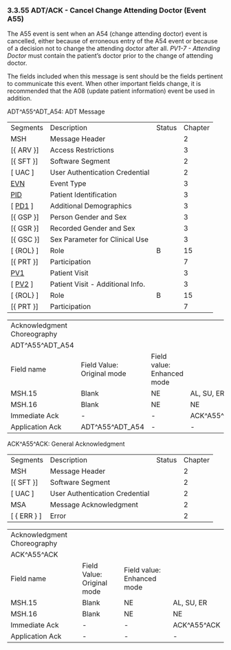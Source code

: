 ### 3.3.55 ADT/ACK - Cancel Change Attending Doctor (Event A55)

The A55 event is sent when an A54 (change attending doctor) event is cancelled, either because of erroneous entry of the A54 event or because of a decision not to change the attending doctor after all. _PV1-7 - Attending Doctor_ must contain the patient’s doctor prior to the change of attending doctor.

The fields included when this message is sent should be the fields pertinent to communicate this event. When other important fields change, it is recommended that the A08 (update patient information) event be used in addition.

ADT^A55^ADT_A54: ADT Message

|     |     |     |     |
| --- | --- | --- | --- |
| Segments | Description | Status | Chapter |
| MSH | Message Header |  | 2 |
| [\{ ARV }] | Access Restrictions |  | 3 |
| [\{ SFT }] | Software Segment |  | 2 |
| [ UAC ] | User Authentication Credential |  | 2 |
| [EVN](#EVN) | Event Type |  | 3 |
| [PID](#_Hlt479197644) | Patient Identification |  | 3 |
| [ [PD1](#_Hlt479197572) ] | Additional Demographics |  | 3 |
| [\{ GSP }] | Person Gender and Sex |  | 3 |
| [\{ GSR }] | Recorded Gender and Sex |  | 3 |
| [\{ GSC }] | Sex Parameter for Clinical Use |  | 3 |
| [ \{ROL} ] | Role | B | 15 |
| [\{ PRT }] | Participation |  | 7 |
| [PV1](#_Hlt476040270) | Patient Visit |  | 3 |
| [ [PV2](#PV2) ] | Patient Visit - Additional Info. |  | 3 |
| [ \{ROL} ] | Role | B | 15 |
| [\{ PRT }] | Participation |  | 7 |

|     |     |     |     |     |     |
| --- | --- | --- | --- | --- | --- |
| Acknowledgment Choreography |  |  |  |  |  |
| ADT^A55^ADT_A54 |  |  |  |  |  |
| Field name | Field Value: Original mode | Field value: Enhanced mode |  |  |  |
| MSH.15 | Blank | NE | AL, SU, ER | NE | AL, SU, ER |
| MSH.16 | Blank | NE | NE | AL, SU, ER | AL, SU, ER |
| Immediate Ack | - | - | ACK^A55^ACK | - | ACK^A55^ACK |
| Application Ack | ADT^A55^ADT_A54 | - | - | ACK^A55^ACK | ACK^A55^ACK |

ACK^A55^ACK: General Acknowledgment

|     |     |     |     |
| --- | --- | --- | --- |
| Segments | Description | Status | Chapter |
| MSH | Message Header |  | 2 |
| [\{ SFT }] | Software Segment |  | 2 |
| [ UAC ] | User Authentication Credential |  | 2 |
| MSA | Message Acknowledgment |  | 2 |
| [ \{ ERR } ] | Error |  | 2 |

|     |     |     |     |
| --- | --- | --- | --- |
| Acknowledgment Choreography |  |  |  |
| ACK^A55^ACK |  |  |  |
| Field name | Field Value: Original mode | Field value: Enhanced mode |  |
| MSH.15 | Blank | NE | AL, SU, ER |
| MSH.16 | Blank | NE | NE |
| Immediate Ack | - | - | ACK^A55^ACK |
| Application Ack | - | - | - |
